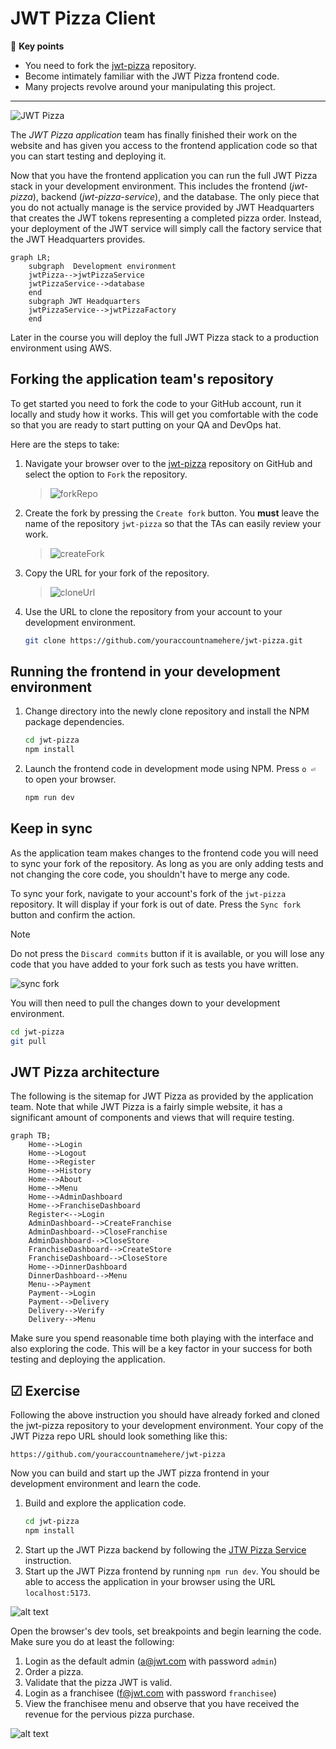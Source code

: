 # JWT Pizza Client

🔑 **Key points**

- You need to fork the [jwt-pizza](https://github.com/devops329/jwt-pizza) repository.
- Become intimately familiar with the JWT Pizza frontend code.
- Many projects revolve around your manipulating this project.

---

![JWT Pizza](jwtPizzaPhone.png)

The _JWT Pizza application_ team has finally finished their work on the website and has given you access to the frontend application code so that you can start testing and deploying it.

Now that you have the frontend application you can run the full JWT Pizza stack in your development environment. This includes the frontend (_jwt-pizza_), backend (_jwt-pizza-service_), and the database. The only piece that you do not actually manage is the service provided by JWT Headquarters that creates the JWT tokens representing a completed pizza order. Instead, your deployment of the JWT service will simply call the factory service that the JWT Headquarters provides.

```mermaid
graph LR;
    subgraph  Development environment
    jwtPizza-->jwtPizzaService
    jwtPizzaService-->database
    end
    subgraph JWT Headquarters
    jwtPizzaService-->jwtPizzaFactory
    end
```

Later in the course you will deploy the full JWT Pizza stack to a production environment using AWS.

## Forking the application team's repository

To get started you need to fork the code to your GitHub account, run it locally and study how it works. This will get you comfortable with the code so that you are ready to start putting on your QA and DevOps hat.

Here are the steps to take:

1. Navigate your browser over to the [jwt-pizza](https://github.com/devops329/jwt-pizza) repository on GitHub and select the option to `Fork` the repository.
   > ![forkRepo](forkRepo.png)
1. Create the fork by pressing the `Create fork` button. You **must** leave the name of the repository `jwt-pizza` so that the TAs can easily review your work.

   > ![createFork](createFork.png)

1. Copy the URL for your fork of the repository.
   > ![cloneUrl](cloneUrl.png)
1. Use the URL to clone the repository from your account to your development environment.
   ```sh
   git clone https://github.com/youraccountnamehere/jwt-pizza.git
   ```

## Running the frontend in your development environment

1. Change directory into the newly clone repository and install the NPM package dependencies.
   ```sh
   cd jwt-pizza
   npm install
   ```
1. Launch the frontend code in development mode using NPM. Press `o ⏎` to open your browser.
   ```sh
   npm run dev
   ```

## Keep in sync

As the application team makes changes to the frontend code you will need to sync your fork of the repository. As long as you are only adding tests and not changing the core code, you shouldn't have to merge any code.

To sync your fork, navigate to your account's fork of the `jwt-pizza` repository. It will display if your fork is out of date. Press the `Sync fork` button and confirm the action.

> [!NOTE]
>
> Do not press the `Discard commits` button if it is available, or you will lose any code that you have added to your fork such as tests you have written.

![sync fork](syncFork.png)

You will then need to pull the changes down to your development environment.

```sh
cd jwt-pizza
git pull
```

## JWT Pizza architecture

The following is the sitemap for JWT Pizza as provided by the application team. Note that while JWT Pizza is a fairly simple website, it has a significant amount of components and views that will require testing.

```mermaid
graph TB;
    Home-->Login
    Home-->Logout
    Home-->Register
    Home-->History
    Home-->About
    Home-->Menu
    Home-->AdminDashboard
    Home-->FranchiseDashboard
    Register<-->Login
    AdminDashboard-->CreateFranchise
    AdminDashboard-->CloseFranchise
    AdminDashboard-->CloseStore
    FranchiseDashboard-->CreateStore
    FranchiseDashboard-->CloseStore
    Home-->DinnerDashboard
    DinnerDashboard-->Menu
    Menu-->Payment
    Payment-->Login
    Payment-->Delivery
    Delivery-->Verify
    Delivery-->Menu
```

Make sure you spend reasonable time both playing with the interface and also exploring the code. This will be a key factor in your success for both testing and deploying the application.

## ☑ Exercise

Following the above instruction you should have already forked and cloned the jwt-pizza repository to your development environment. Your copy of the JWT Pizza repo URL should look something like this:

```
https://github.com/youraccountnamehere/jwt-pizza
```

Now you can build and start up the JWT pizza frontend in your development environment and learn the code.

1. Build and explore the application code.
   ```sh
   cd jwt-pizza
   npm install
   ```
1. Start up the JWT Pizza backend by following the [JTW Pizza Service](../jwtPizzaService/) instruction.
1. Start up the JWT Pizza frontend by running `npm run dev`. You should be able to access the application in your browser using the URL `localhost:5173`.

![alt text](jwtPizzaHomepage.png)

Open the browser's dev tools, set breakpoints and begin learning the code. Make sure you do at least the following:

1.  Login as the default admin (a@jwt.com with password `admin`)
1.  Order a pizza.
1.  Validate that the pizza JWT is valid.
1.  Login as a franchisee (f@jwt.com with password `franchisee`)
1.  View the franchisee menu and observe that you have received the revenue for the pervious pizza purchase.

![alt text](jwtPizzaFranchise.png)
